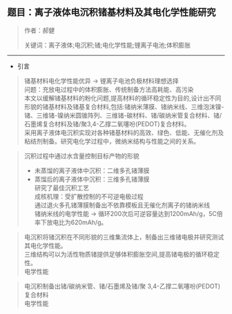 ## 题目：离子液体电沉积锗基材料及其电化学性能研究

>作者：郝健
>
>关键词：离子液体;电沉积;锗;电化学性能;锂离子电池;体积膨胀

---

* 引言

>锗基材料电化学性能优异 -> 锂离子电池负极材料理想选择  
>问题：充放电过程中的体积膨胀、传统制备方法高耗能、高污染  
>本文以缓解锗基材料的粉化问题,提高材料的循环稳定性为目的,设计出不同形貌的锗基材料及锗基复合材料,包括:锗纳米薄膜、锗纳米线、三维泡沫镍-锗、三维锗-镍纳米圆锥阵列、三维锗-碳材料、锗/碳纳米管复合材料、锗/石墨烯复合材料及锗/聚3,4-乙撑二氧噻吩(PEDOT)复合材料。  
>采用离子液体电沉积实现对各种锗基材料的高效、绿色、低能、无催化剂及粘结剂制备。研究电化学过程中，微纳米结构与性能之间的关系。  

>沉积过程中通过水含量控制目标产物的形貌  
>- 未蒸馏的离子液体中沉积：二维多孔锗薄膜  
>- 蒸馏后的离子液体中沉积：三维多孔锗薄膜  
>研究了最佳沉积工艺  
>成核机理：受扩散控制的不可逆电极过程  
>通过退火多孔锗薄膜制备出不依靠模板且无催化剂离子的锗纳米线  
>锗纳米线的电学性能 -> 循环200次后可逆容量达到1200mAh/g，5C倍率下放电比为620mAh/g。

>电沉积将锗沉积在不同形貌的三维集流体上，制备出三维锗电极并研究测试其电化学性能。  
>三维结构可以为活性物质锗提供足够体积膨胀空间,提高锗电极的循环稳定性。  
>电学性能

>电沉积制备出锗/碳纳米管、锗/石墨烯及锗/聚 3,4-乙撑二氧噻吩(PEDOT)复合材料  
>电学性能
